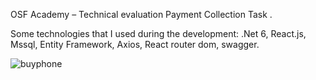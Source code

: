 
OSF Academy – Technical evaluation Payment Collection Task . 

Some technologies that I used during the development: .Net 6, React.js, Mssql, Entity Framework, Axios, React router dom, swagger.  

![buyphone](https://user-images.githubusercontent.com/83495182/203168697-2a3b0e25-1d43-403a-8063-7fb6d28c5187.gif)




